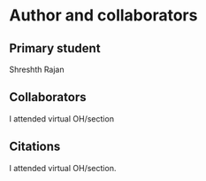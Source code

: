 Author and collaborators
========================

Primary student
---------------
Shreshth Rajan


Collaborators
-------------
I attended virtual OH/section


Citations
---------
I attended virtual OH/section. 
